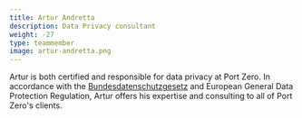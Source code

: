 ```yaml
---
title: Artur Andretta
description: Data Privacy consultant
weight: -27
type: teammember
image: artur-andretta.png
---
```


Artur is both certified and responsible for data privacy at Port Zero. In accordance with the [Bundesdatenschutzgesetz](https://en.wikipedia.org/wiki/Bundesdatenschutzgesetz) and European General Data Protection Regulation, Artur offers his expertise and consulting to all of Port Zero's clients. 
